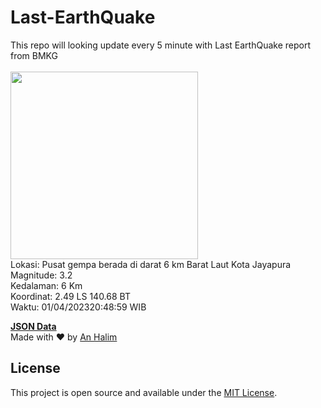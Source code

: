 # Last-EarthQuake
This repo will looking update every 5 minute with Last EarthQuake report from BMKG
<br>
<br>
<img src="https://ews.bmkg.go.id/TEWS/data/20230401204859.mmi.jpg?156785vny8857d2y8c96533" width="300"/>
<br>
Lokasi: Pusat gempa berada di darat 6 km Barat Laut Kota Jayapura <br>
Magnitude: 3.2 <br>
Kedalaman: 6 Km <br>
Koordinat: 2.49 LS 140.68 BT <br>
Waktu: 01/04/202320:48:59 WIB <br>

<a href="./data/data.json">**JSON Data**</a>
<br>
Made with ❤️ by <a href="https://github.com/an-halim">An Halim</a>
## License

This project is open source and available under the [MIT License](LICENSE).
